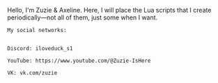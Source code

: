 Hello, I'm Zuzie & Axeline. Here, I will place the Lua scripts that I create periodically—not all of them, just some when I want.

	My social networks:


	Discord: iloveduck_s1

	YouTube: https://www.youtube.com/@Zuzie-IsHere

	VK: vk.com/zuzie
